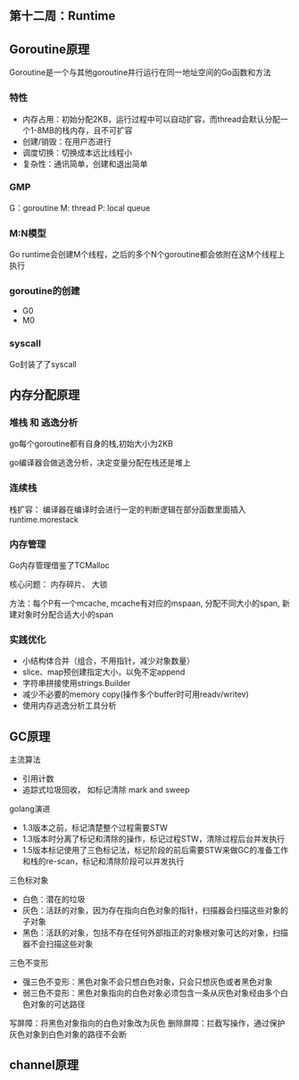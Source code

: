 第十二周：Runtime
---

## Goroutine原理
Goroutine是一个与其他goroutine并行运行在同一地址空间的Go函数和方法

### 特性
- 内存占用：初始分配2KB，运行过程中可以自动扩容，而thread会默认分配一个1-8MB的栈内存，且不可扩容
- 创建/销毁：在用户态进行
- 调度切换：切换成本远比线程小
- 复杂性：通讯简单，创建和退出简单

### GMP
G：goroutine
M: thread
P: local queue 
### M:N模型
Go runtime会创建M个线程，之后的多个N个goroutine都会依附在这M个线程上执行

### goroutine的创建
- G0
- M0

### syscall
Go封装了了syscall

## 内存分配原理
### 堆栈 和 逃逸分析
go每个goroutine都有自身的栈,初始大小为2KB

go编译器会做逃逸分析，决定变量分配在栈还是堆上

### 连续栈
栈扩容： 编译器在编译时会进行一定的判断逻辑在部分函数里面插入runtime.morestack

### 内存管理
Go内存管理借鉴了TCMalloc

核心问题： 内存碎片、 大锁

方法：每个P有一个mcache, mcache有对应的mspaan, 分配不同大小的span, 新建对象时分配合适大小的span


### 实践优化
- 小结构体合并（组合，不用指针，减少对象数量）
- slice、map预创建指定大小，以免不定append
- 字符串拼接使用strings.Builder
- 减少不必要的memory copy(操作多个buffer时可用readv/writev)
- 使用内存逃逸分析工具分析

## GC原理

主流算法
- 引用计数
- 追踪式垃圾回收， 如标记清除 mark and sweep

golang演进
- 1.3版本之前，标记清楚整个过程需要STW
- 1.3版本时分离了标记和清除的操作，标记过程STW，清除过程后台并发执行
- 1.5版本标记使用了三色标记法，标记阶段的前后需要STW来做GC的准备工作和栈的re-scan，标记和清除阶段可以并发执行


三色标对象
- 白色：潜在的垃圾
- 灰色：活跃的对象，因为存在指向白色对象的指针，扫描器会扫描这些对象的子对象
- 黑色：活跃的对象，包括不存在任何外部指正的对象根对象可达的对象，扫描器不会扫描这些对象

三色不变形
- 强三色不变形：黑色对象不会只想白色对象，只会只想灰色或者黑色对象
- 弱三色不变形：黑色对象指向的白色对象必须包含一条从灰色对象经由多个白色对象的可达路径

写屏障：将黑色对象指向的白色对象改为灰色
删除屏障：拦截写操作，通过保护灰色对象到白色对象的路径不会断
 
## channel原理